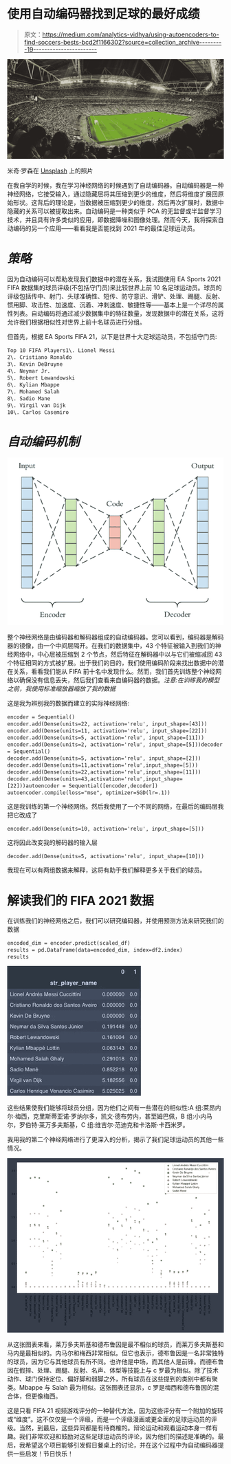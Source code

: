 # 使用自动编码器找到足球的最好成绩

> 原文：<https://medium.com/analytics-vidhya/using-autoencoders-to-find-soccers-bests-bcd2f1166302?source=collection_archive---------19----------------------->

![](img/c847e9c751922d219a1482feedfc1b9d.png)

米奇·罗森在 [Unsplash](https://unsplash.com?utm_source=medium&utm_medium=referral) 上的照片

在我自学的时候，我在学习神经网络的时候遇到了自动编码器。自动编码器是一种神经网络，它接受输入，通过隐藏层将其压缩到更少的维度，然后将维度扩展回原始形状。这背后的理论是，当数据被压缩到更少的维度，然后再次扩展时，数据中隐藏的关系可以被提取出来。自动编码是一种类似于 PCA 的无监督或半监督学习技术，并且具有许多类似的应用，即数据降噪和图像处理。然而今天，我将探索自动编码的另一个应用——看看我是否能找到 2021 年的最佳足球运动员。

# ***策略***

因为自动编码可以帮助发现我们数据中的潜在关系，我试图使用 EA Sports 2021 FIFA 数据集的球员评级(不包括守门员)来比较世界上前 10 名足球运动员。球员的评级包括传中、射门、头球准确性、短传、防守意识、滑铲、处理、踢腿、反射、惯用脚、攻击性、加速度、沉着、冲刺速度、敏捷性等——基本上是一个详尽的属性列表。自动编码将通过减少数据集中的特征数量，发现数据中的潜在关系，这将允许我们根据相似性对世界上前十名球员进行分组。

但首先，根据 EA Sports FIFA 21，以下是世界十大足球运动员，不包括守门员:

```
Top 10 FIFA Players1\. Lionel Messi
2\. Cristiano Ronaldo
3\. Kevin DeBruyne
4\. Neymar Jr.
5\. Robert Lewandowski
6\. Kylian Mbappe
7\. Mohamed Salah
8\. Sadio Mane
9\. Virgil van Dijk
10\. Carlos Casemiro
```

# ***自动编码机制***

![](img/72218fb93a97a103b1be34b08ac8e4cd.png)

整个神经网络是由编码器和解码器组成的自动编码器。您可以看到，编码器是解码器的镜像，由一个中间层隔开。在我们的数据集中，43 个特征被输入到我们的神经网络中，中心层被压缩到 2 个节点，然后特征在解码器中以与它们被缩减回 43 个特征相同的方式被扩展。出于我们的目的，我们使用编码阶段来找出数据中的潜在关系，看看我们能从 FIFA 前十名中发现什么。然而，我们首先训练整个神经网络以确保没有信息丢失，然后我们查看来自编码器的数据。*注意:在训练我的模型之前，我使用标准缩放器缩放了我的数据*

这是我为辨别我的数据而建立的实际神经网络:

```
encoder = Sequential()
encoder.add(Dense(units=22, activation='relu', input_shape=[43]))
encoder.add(Dense(units=11, activation='relu', input_shape=[22]))
encoder.add(Dense(units=5, activation='relu', input_shape=[11]))
encoder.add(Dense(units=2, activation='relu', input_shape=[5]))decoder = Sequential()
decoder.add(Dense(units=5, activation='relu', input_shape=[2]))
decoder.add(Dense(units=11,activation='relu',input_shape=[5]))
decoder.add(Dense(units=22,activation='relu',input_shape=[11]))
decoder.add(Dense(units=43,activation='relu',input_shape=[22]))autoencoder = Sequential([encoder,decoder])
autoencoder.compile(loss="mse", optimizer=SGD(lr=.1))
```

这是我训练的第一个神经网络。然后我使用了一个不同的网络，在最后的编码层我把它改成了

```
encoder.add(Dense(units=10, activation='relu', input_shape=[5]))
```

这将因此改变我的解码器的输入层

```
decoder.add(Dense(units=5, activation='relu', input_shape=[10]))
```

我现在可以有两组数据来解释，这将有助于我们解释更多关于我们的球员。

# 解读我们的 FIFA 2021 数据

在训练我们的神经网络之后，我们可以研究编码器，并使用预测方法来研究我们的数据

```
encoded_dim = encoder.predict(scaled_df)
results = pd.DataFrame(data=encoded_dim, index=df2.index)
results
```

![](img/210c48d354f4ddfb27bc88125d99bee4.png)

这些结果使我们能够将球员分组，因为他们之间有一些潜在的相似性:A 组:莱昂内尔·梅西，克里斯蒂亚诺·罗纳尔多，凯文·德布劳内，甚至姆巴佩，B 组:小内马尔，罗伯特·莱万多夫斯基，C 组:维吉尔·范迪克和卡洛斯·卡西米罗。

我用我的第二个神经网络进行了更深入的分析，揭示了我们足球运动员的其他一些情况。

![](img/c12462164c4886b56e5bc4fe5803d5c1.png)

从这张图表来看，莱万多夫斯基和德布鲁因是最不相似的球员，而莱万多夫斯基和马内是最相似的。内马尔和梅西非常相似。但它也表示，德布鲁因是一名非常独特的球员，因为它与其他球员有所不同。也许他是中场，而其他人是前锋。而德布鲁因在假摔、处理、踢腿、反射、名声、体型等技能上与 c 罗最为相似。除了技术动作、球门保持定位、偏好脚和弱脚之外，所有球员在这些提到的类别中都有聚类。Mbappe 与 Salah 最为相似。这张图表还显示，c 罗是梅西和德布鲁因的混合体，但更像梅西。

这是只看 FIFA 21 视频游戏评分的一种替代方法，因为这些评分有一个附加的旋转或“维度”。这不仅仅是一个评级，而是一个评级漫画或更全面的足球运动员的评级。当然，到最后，这些异同都是有待商榷的。辩论运动和观看运动本身一样有趣。我们非常欢迎和鼓励对这些足球运动员的评论，因为他们的描述是准确的。最后，我希望这个项目能够引发假日餐桌上的讨论，并在这个过程中为自动编码器提供一些启发！节日快乐！